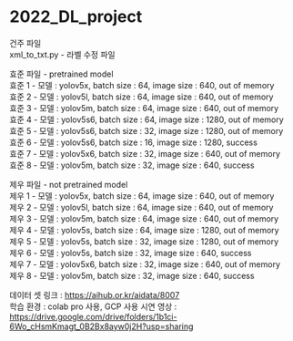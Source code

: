 # 2022_DL_project  
건주 파일  
xml_to_txt.py - 라벨 수정 파일  

효준 파일 - pretrained model  
효준 1 - 모델 : yolov5x, batch size : 64, image size : 640, out of memory  
효준 2 - 모델 : yolov5l, batch size : 64, image size : 640, out of memory  
효준 3 - 모델 : yolov5m, batch size : 64, image size : 640, out of memory  
효준 4 - 모델 : yolov5s6, batch size : 64, image size : 1280, out of memory  
효준 5 - 모델 : yolov5s6, batch size : 32, image size : 1280, out of memory  
효준 6 - 모델 : yolov5s6, batch size : 16, image size : 1280, success  
효준 7 - 모델 : yolov5x6, batch size : 32, image size : 640, out of memory  
효준 8 - 모델 : yolov5m, batch size : 32, image size : 640, success  

제우 파일 - not pretrained model  
제우 1 - 모델 : yolov5x, batch size : 64, image size : 640, out of memory  
제우 2 - 모델 : yolov5l, batch size : 64, image size : 640, out of memory  
제우 3 - 모델 : yolov5m, batch size : 64, image size : 640, out of memory  
제우 4 - 모델 : yolov5s, batch size : 64, image size : 1280, out of memory  
제우 5 - 모델 : yolov5s, batch size : 32, image size : 1280, out of memory   
제우 6 - 모델 : yolov5s, batch size : 32, image size : 640, success  
제우 7 - 모델 : yolov5x6, batch size : 32, image size : 640, out of memory  
제우 8 - 모델 : yolov5m, batch size : 32, image size : 640, success     


데이터 셋 링크 : https://aihub.or.kr/aidata/8007  
학습 환경 : colab pro 사용, GCP 사용 
시연 영상 : https://drive.google.com/drive/folders/1b1ci-6Wo_cHsmKmagt_0B2Bx8ayw0j2H?usp=sharing
